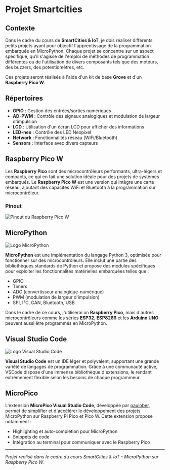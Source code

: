 # Projet Smartcities

## Contexte
Dans le cadre du cours de **SmartCities & IoT**, je dois réaliser différents petits projets ayant pour objectif l'apprentissage de la programmation embarquée en MicroPython. Chaque projet se concentre sur un aspect spécifique, qu'il s'agisse de l'emploi de méthodes de programmation différentes ou de l'utilisation de divers composants tels que des moteurs, des buzzers, des potentiomètres, etc.

Ces projets seront réalisés à l'aide d'un kit de base **Grove** et d'un **Raspberry Pico W**.

## Répertoires
- **GPIO** : Gestion des entrées/sorties numériques
- **AD-PWM** : Contrôle des signaux analogiques et modulation de largeur d'impulsion
- **LCD** : Utilisation d'un écran LCD pour afficher des informations
- **LED-neo** : Contrôle des LED Neopixel
- **Network** : Fonctionnalités réseau (WiFi/Bluetooth)
- **Sensors** : Interface avec divers capteurs

## Raspberry Pico W
Les **Raspberry Pico** sont des microcontrôleurs performants, ultra-légers et compacts, ce qui en fait une solution idéale pour des projets de systèmes embarqués. Le **Raspberry Pico W** est une version qui intègre une carte réseau, ajoutant des capacités WiFi et Bluetooth à la programmation sur microcontrôleur.

### Pinout
![Pinout du Raspberry Pico W](https://github.com/hepl-scheen/smartcities/assets/158835010/20d19fc4-b9c3-4903-9ec8-b62cda90aee3)

## MicroPython
![Logo MicroPython](https://en.wikipedia.org/wiki/MicroPython#/media/File:MicroPython_new_logo.svg)

**MicroPython** est une implémentation du langage Python 3, optimisée pour fonctionner sur des microcontrôleurs. Elle inclut une partie des bibliothèques standards de Python et propose des modules spécifiques pour exploiter les fonctionnalités matérielles embarquées telles que :
- GPIO
- Timers
- ADC (convertisseur analogique-numérique)
- PWM (modulation de largeur d'impulsion)
- SPI, I²C, CAN, Bluetooth, USB

Dans le cadre de ce cours, j'utiliserai un **Raspberry Pico**, mais d'autres microcontrôleurs comme les séries **ESP32**, **ESP8266** et les **Arduino UNO** peuvent aussi être programmés en MicroPython.

## Visual Studio Code
![Logo Visual Studio Code](https://code.visualstudio.com/assets/images/code-stable.png)

**Visual Studio Code** est un IDE léger et polyvalent, supportant une grande variété de langages de programmation. Grâce à une communauté active, VSCode dispose d'une immense bibliothèque d'extensions, le rendant extrêmement flexible selon les besoins de chaque programmeur.

## MicroPico
L'extension **MicroPico Visual Studio Code**, développée par [paulober](https://github.com/paulober), permet de simplifier et d'accélérer le développement des projets MicroPython sur Raspberry Pi Pico et Pico W. Cette extension propose notamment :
- Highlighting et auto-complétion pour MicroPython
- Snippets de code
- Intégration au terminal pour communiquer avec le Raspberry Pico

---

*Projet réalisé dans le cadre du cours SmartCities & IoT - MicroPython sur Raspberry Pico W.*
